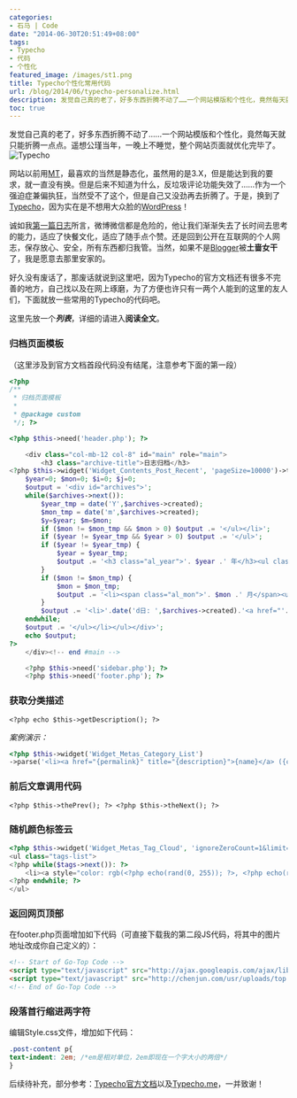 ```yaml
---
categories:
- 石马 | Code
date: "2014-06-30T20:51:49+08:00"
tags:
- Typecho
- 代码
- 个性化
featured_image: /images/st1.png
title: Typecho个性化常用代码
url: /blog/2014/06/typecho-personalize.html
description: 发觉自己真的老了，好多东西折腾不动了……一个网站模版和个性化，竟然每天就只能折腾一点点。遥想公瑾当年，一晚上不睡觉，整个网站页面就优化完毕了。
toc: true
---
```

发觉自己真的老了，好多东西折腾不动了……一个网站模版和个性化，竟然每天就只能折腾一点点。遥想公瑾当年，一晚上不睡觉，整个网站页面就优化完毕了。![Typecho](/images/st1.png)

网站以前用[MT](http://www.movabletype.com)，最喜欢的当然是静态化，虽然用的是3.X，但是能达到我的要求，就一直没有换。但是后来不知道为什么，反垃圾评论功能失效了……作为一个强迫症兼偏执狂，当然受不了这个，但是自己又没劲再去折腾了。于是，换到了[Typecho](http://www.typecho.org)，因为实在是不想用大众脸的[WordPress](http://wordpress.org)！

诚如我[第一篇日志](http://chenjun.com/2014/06/start.html)所言，微博微信都是危险的，他让我们渐渐失去了长时间去思考的能力，适应了快餐文化，适应了随手点个赞。还是回到公开在互联网的个人网志，保存放心、安全，所有东西都归我管。当然，如果不是[Blogger](http://www.blogger.com)被**土啬女干**了，我是愿意去那里安家的。

好久没有废话了，那废话就说到这里吧，因为Typecho的官方文档还有很多不完善的地方，自己找以及在网上琢磨，为了方便也许只有一两个人能到的这里的友人们，下面就放一些常用的Typecho的代码吧。

这里先放一个***列表***，详细的请进入**阅读全文**。
<!--more-->

### 归档页面模板

（这里涉及到官方文档首段代码没有结尾，注意参考下面的第一段）

```php
<?php
/**
 * 归档页面模板
 *
 * @package custom
 */; ?>

<?php $this->need('header.php'); ?>

    <div class="col-mb-12 col-8" id="main" role="main">
        <h3 class="archive-title">日志归档</h3>
<?php $this->widget('Widget_Contents_Post_Recent', 'pageSize=10000')->to($archives);   
    $year=0; $mon=0; $i=0; $j=0;   
    $output = '<div id="archives">';   
    while($archives->next()):   
        $year_tmp = date('Y',$archives->created);   
        $mon_tmp = date('m',$archives->created);   
        $y=$year; $m=$mon;   
        if ($mon != $mon_tmp && $mon > 0) $output .= '</ul></li>';   
        if ($year != $year_tmp && $year > 0) $output .= '</ul>';   
        if ($year != $year_tmp) {   
            $year = $year_tmp;   
            $output .= '<h3 class="al_year">'. $year .' 年</h3><ul class="al_mon_list">'; //输出年份   
        }   
        if ($mon != $mon_tmp) {   
            $mon = $mon_tmp;   
            $output .= '<li><span class="al_mon">'. $mon .' 月</span><ul class="al_post_list">'; //输出月份   
        }   
        $output .= '<li>'.date('d日: ',$archives->created).'<a href="'.$archives->permalink .'">'. $archives->title .'</a> <em>('. $archives->commentsNum.')</em></li>'; //输出文章日期和标题   
    endwhile;   
    $output .= '</ul></li></ul></div>';   
    echo $output;   
?> 
    </div><!-- end #main -->

    <?php $this->need('sidebar.php'); ?>
    <?php $this->need('footer.php'); ?>
```

### 获取分类描述

`<?php echo $this->getDescription(); ?>`


*案例演示：*

```php
<?php $this->widget('Widget_Metas_Category_List')
->parse('<li><a href="{permalink}" title="{description}">{name}</a> ({count})</li>'); ?>
```

### 前后文章调用代码

`<?php $this->thePrev(); ?> <?php $this->theNext(); ?>`

### 随机颜色标签云

```php
<?php $this->widget('Widget_Metas_Tag_Cloud', 'ignoreZeroCount=1&limit=30')->to($tags); ?>
<ul class="tags-list">
<?php while($tags->next()): ?>
    <li><a style="color: rgb(<?php echo(rand(0, 255)); ?>, <?php echo(rand(0,255)); ?>, <?php echo(rand(0, 255)); ?>)" href="<?php $tags->permalink(); ?>" title='<?php $tags->name(); ?>'><?php $tags->name(); ?></a></li>
<?php endwhile; ?>
</ul>
```

### 返回网页顶部

在footer.php页面增加如下代码（可直接下载我的第二段JS代码，将其中的图片地址改成你自己定义的）：

```html
<!-- Start of Go-Top Code -->
<script type="text/javascript" src="http://ajax.googleapis.com/ajax/libs/jquery/1.7.2/jquery.min.js"></script>
<script type="text/javascript" src="http://chenjun.com/usr/uploads/top.js"></script>
<!-- End of Go-Top Code -->
```

### 段落首行缩进两字符

编辑Style.css文件，增加如下代码：

```css
.post-content p{ 
text-indent: 2em; /*em是相对单位，2em即现在一个字大小的两倍*/ 
} 
```

后续待补充，部分参考：[Typecho官方文档](http://docs.typecho.org)以及[Typecho.me](http://typecho.me)，一并致谢！